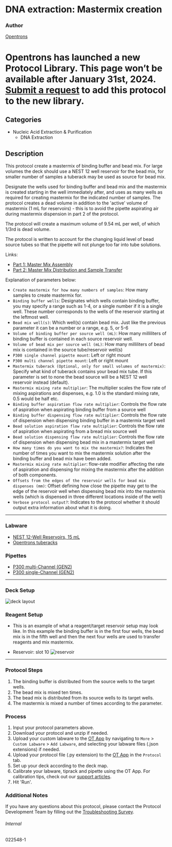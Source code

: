 # DNA extraction: Mastermix creation

### Author
[Opentrons](https://opentrons.com/)


# Opentrons has launched a new Protocol Library. This page won’t be available after January 31st, 2024. [Submit a request](https://docs.google.com/forms/d/e/1FAIpQLSdYYp9QCKow4nn0KlCVsMS3HX0eJ0N9O7-erajKvcpT0lWbSg/viewform) to add this protocol to the new library.

## Categories
* Nucleic Acid Extraction & Purification
	* DNA Extraction

## Description
This protocol create a mastermix of binding buffer and bead mix. For large volumes the deck should use a NEST 12 well reservoir for the bead mix, for smaller number of samples a tuberack may be used as source for bead mix.

Designate the wells used for binding buffer and bead mix and the mastermix is created starting in the well immediately after, and uses as many wells as required for creating mastermix for the indicated number of samples. The protocol creates a dead volume in addition to the 'active' volume of mastermix (1 mL for reservoirs) - this is to avoid the pipette aspirating air during mastermix dispension in part 2 of the protocol.

The protocol will create a maximum volume of 9.54 mL per well, of which 1/3rd is dead volume.

The protocol is written to account for the changing liquid level of bead source tubes so that the pipette will not plunge too far into tube solutions.

Links:
* [Part 1: Master Mix Assembly](./022548)
* [Part 2: Master Mix Distribution and Sample Transfer](./022548-2)

Explanation of parameters below:
* `Create mastermix for how many numbers of samples`: How many samples to create mastermix for.
* `Binding buffer wells`: Designates which wells contain binding buffer, you may specify a range such as 1-4, or a single number if it is a single well. These number corresponds to the wells of the reservoir starting at the leftmost well.
* `Bead mix well(s)`: Which well(s) contain bead  mix. Just like the previous parameter it can be a number or a range, e.g. 5, or 5-6
* `Volume of binding buffer per source well (mL)`: How many milliliters of binding buffer is contained in each source reservoir well.
* `Volume of bead mix per source well (mL)`: How many milliliters of bead mix is contained in the source tube/reservoir well(s)
* `P300 single channel pipette mount`: Left or right mount
* `P300 multi channel pipette mount`: Left or right mount
* `Mastermix tuberack (Optional, only for small volumes of mastermix)`: Specify what kind of tuberack contains your bead mix tube. If this parameter is set to none the bead source will be a NEST 12 well reservoir instead (default).
* `Mastermix mixing rate multiplier`: The multiplier scales the flow rate of mixing aspirations and dispenses, e.g. 1.0 is the standard mixing rate, 0.5 would be half etc.
* `Binding buffer aspiration flow rate multiplier`: Controls the flow rate of aspiration when aspirating binding buffer from a source well
* `Binding buffer dispensing flow rate multiplier`: Controls the flow rate of dispension when dispensing binding buffer in a mastermix target well
* `Bead solution aspiration flow rate multiplier`: Controls the flow rate of aspiration when aspirating from a bread mix source well
* `Bead solution dispensing flow rate multiplier`: Controls the flow rate of dispension when dispensing bead mix in a mastermix target well
* `How many times do you want to mix the mastermix?`: Indicates the number of times you want to mix the mastermix solution after the binding buffer and bead mix have been added.
* `Mastermix mixing rate multiplier`: flow-rate modifier affecting the rate of aspiration and dispensing for mixing the mastermix after the addition of both components.
* `Offsets from the edges of the reservoir wells for bead mix dispenses (mm)`: Offset defining how close the pipette may get to the edge of the reservoir well when dispensing bead mix into the mastermix wells (which is dispensed in three different locations inside of the well)
* `Verbose protocol output?`: Indicates to the protocol whether it should output extra information about what it is doing.

---

### Labware
* [NEST 12-Well Reservoirs, 15 mL](https://shop.opentrons.com/nest-12-well-reservoirs-15-ml/)
* [Opentrons tuberacks](https://shop.opentrons.com/4-in-1-tube-rack-set/)

### Pipettes
* [P300 multi-Channel (GEN2)](https://shop.opentrons.com/8-channel-electronic-pipette/)
* [P300 single-Channel (GEN2)](https://shop.opentrons.com/single-channel-electronic-pipette-p20/)

---

### Deck Setup
![deck layout](https://opentrons-protocol-library-website.s3.amazonaws.com/custom-README-images/022548/1/deck.jpg)

### Reagent Setup
* This is an example of what a reagent/target reservoir setup may look like. In this example the binding buffer is in the first four wells, the bead mix is in the fifth well and then the next four wells are used to transfer reagents and mix mastermix.

* Reservoir: slot 10
![reservoir](https://opentrons-protocol-library-website.s3.amazonaws.com/custom-README-images/022548/1/resv.jpg)

---

### Protocol Steps
1. The binding buffer is distributed from the source wells to the target wells.
2. The bead mix is mixed ten times.
3. The bead mix is distributed from its source wells to its target wells.
4. The mastermix is mixed a number of times according to the parameter.

### Process
1. Input your protocol parameters above.
2. Download your protocol and unzip if needed.
3. Upload your custom labware to the [OT App](https://opentrons.com/ot-app) by navigating to `More` > `Custom Labware` > `Add Labware`, and selecting your labware files (.json extensions) if needed.
4. Upload your protocol file (.py extension) to the [OT App](https://opentrons.com/ot-app) in the `Protocol` tab.
5. Set up your deck according to the deck map.
6. Calibrate your labware, tiprack and pipette using the OT App. For calibration tips, check out our [support articles](https://support.opentrons.com/en/collections/1559720-guide-for-getting-started-with-the-ot-2).
7. Hit 'Run'.

### Additional Notes
If you have any questions about this protocol, please contact the Protocol Development Team by filling out the [Troubleshooting Survey](https://protocol-troubleshooting.paperform.co/).

###### Internal
022548-1
